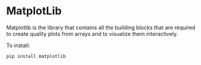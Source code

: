 # MatplotLib

Matplotlib is the library that contains all the building blocks that are required to create quality plots from arrays and to visualize them interactively.

To install:

`pip install matplotlib`
